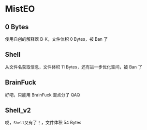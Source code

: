 # MistEO

## 0 Bytes

使用自创的解释器 B-K，文件体积 0 Bytes，被 Ban 了

## Shell

从文件名获取信息，文件体积 11 Bytes，还有进一步优化空间，被 Ban 了

## BrainFuck

好吧，只能用 BrainFuck 混点分了 QAQ

## Shell_v2

哎，`Shell`又有了！，文件体积 54 Bytes
